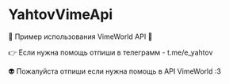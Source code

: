 # YahtovVimeApi
👀 Пример использования VimeWorld API 👀


👉 Если нужна помощь отпиши в телеграмм - t.me/e_yahtov

👽 Пожалуйста отпиши если нужна помощь в API VimeWorld :3
